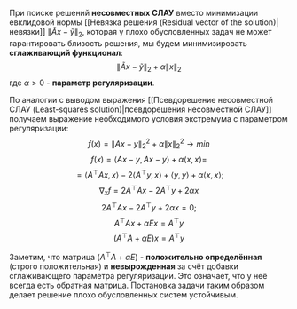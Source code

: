 При поиске решений **несовместных СЛАУ** вместо минимизации евклидовой нормы [[Невязка решения (Residual vector of the solution)|невязки]] $\lVert\tilde{A}x-\tilde{y}\rVert_2$, которая у плохо обусловленных задач не может гарантировать близость решения, мы будем минимизировать **сглаживающий функционал**:$$\lVert\tilde{A}x-\tilde{y}\rVert_2+\alpha\lVert x\rVert_2$$где $\alpha>0$ - **параметр регуляризации**.

По аналогии с выводом выражения [[Псевдорешение несовместной СЛАУ (Least-squares solution)|псевдорешения несовместной СЛАУ]] получаем выражение необходимого условия экстремума с параметром регуляризации:$$f(x)=\lVert Ax-y\rVert_2^2+\alpha\lVert x\rVert_2^2\rightarrow min$$
$$f(x)=\langle Ax-y,Ax-y\rangle+\alpha\langle x,x\rangle=$$$$=\langle A^\top Ax,x\rangle-2\langle A^\top y,x\rangle+\langle y,y\rangle+\alpha\langle x,x\rangle;$$$$\nabla_x f=2A^\top Ax-2A^\top y+2\alpha x$$$$2A^\top Ax-2A^\top y+2\alpha x=0;$$$$A^\top Ax+\alpha Ex=A^\top y$$$$(A^\top A+\alpha E)x=A^\top y$$

Заметим, что матрица $(A^\top A+\alpha E)$ - **положительно определённая** (строго положительная) и **невырожденная** за счёт добавки сглаживающего параметра регуляризации. Это означает, что у неё всегда есть обратная матрица. Постановка задачи таким образом делает решение плохо обусловленных систем устойчивым.